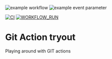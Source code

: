 ![example workflow](https://github.com/<OWNER>/<REPOSITORY>/actions/workflows/<WORKFLOW_FILE>/badge.svg)
![example event parameter](https://github.com/github/docs/actions/workflows/blank.yml/badge.svg?event=push)

[![CI](https://github.com/Alex-Jongman/FEP-action/actions/workflows/blank.yml/badge.svg)](https://github.com/Alex-Jongman/FEP-action/actions/workflows/blank.yml)
[![WORKFLOW_RUN](https://github.com/Alex-Jongman/FEP-action/actions/workflows/blank.yml/badge.svg?event=workflow_run)](https://github.com/Alex-Jongman/FEP-action/actions/workflows/blank.yml)

# Git Action tryout
Playing around with GIT actions 